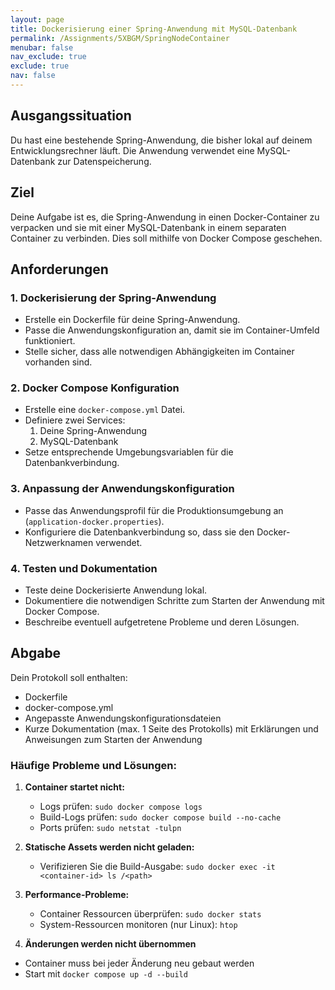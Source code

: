 ```yaml
---
layout: page
title: Dockerisierung einer Spring-Anwendung mit MySQL-Datenbank
permalink: /Assignments/5XBGM/SpringNodeContainer
menubar: false
nav_exclude: true
exclude: true
nav: false
---
```


## Ausgangssituation
Du hast eine bestehende Spring-Anwendung, die bisher lokal auf deinem Entwicklungsrechner läuft. Die Anwendung verwendet eine MySQL-Datenbank zur Datenspeicherung.

## Ziel
Deine Aufgabe ist es, die Spring-Anwendung in einen Docker-Container zu verpacken und sie mit einer MySQL-Datenbank in einem separaten Container zu verbinden. Dies soll mithilfe von Docker Compose geschehen.

## Anforderungen

### 1. Dockerisierung der Spring-Anwendung
- Erstelle ein Dockerfile für deine Spring-Anwendung.
- Passe die Anwendungskonfiguration an, damit sie im Container-Umfeld funktioniert.
- Stelle sicher, dass alle notwendigen Abhängigkeiten im Container vorhanden sind.

### 2. Docker Compose Konfiguration
- Erstelle eine `docker-compose.yml` Datei.
- Definiere zwei Services:
  1. Deine Spring-Anwendung
  2. MySQL-Datenbank
- Setze entsprechende Umgebungsvariablen für die Datenbankverbindung.

### 3. Anpassung der Anwendungskonfiguration
- Passe das Anwendungsprofil für die Produktionsumgebung an (`application-docker.properties`).
- Konfiguriere die Datenbankverbindung so, dass sie den Docker-Netzwerknamen verwendet.


### 4. Testen und Dokumentation
- Teste deine Dockerisierte Anwendung lokal.
- Dokumentiere die notwendigen Schritte zum Starten der Anwendung mit Docker Compose.
- Beschreibe eventuell aufgetretene Probleme und deren Lösungen.

## Abgabe

Dein Protokoll soll enthalten:

- Dockerfile
- docker-compose.yml
- Angepasste Anwendungskonfigurationsdateien
- Kurze Dokumentation (max. 1 Seite des Protokolls) mit Erklärungen und Anweisungen zum Starten der Anwendung



### Häufige Probleme und Lösungen:

1. **Container startet nicht:**
   - Logs prüfen: `sudo docker compose logs`
   - Build-Logs prüfen: `sudo docker compose build --no-cache`
   - Ports prüfen: `sudo netstat -tulpn`

2. **Statische Assets werden nicht geladen:**
   - Verifizieren Sie die Build-Ausgabe: `sudo docker exec -it <container-id> ls /<path>`

3. **Performance-Probleme:**
   - Container Ressourcen überprüfen: `sudo docker stats`
   - System-Ressourcen monitoren (nur Linux): `htop`
4. **Änderungen werden nicht übernommen**
  - Container muss bei jeder Änderung neu gebaut werden
  - Start mit `docker compose up -d --build`
